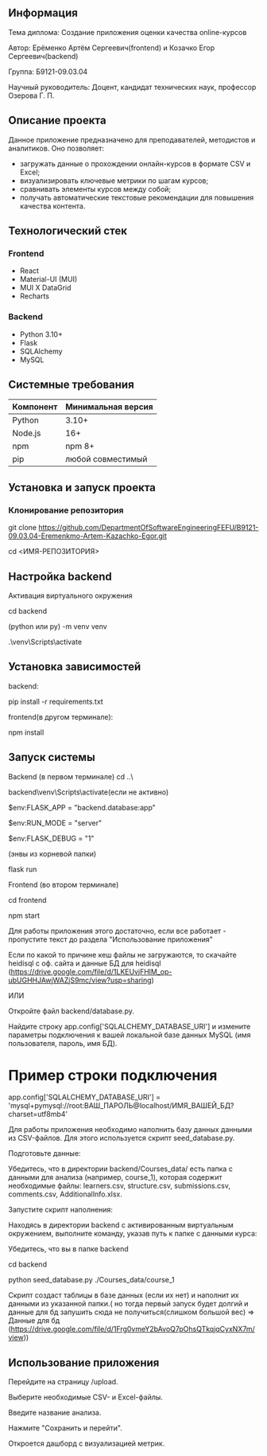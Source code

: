 ## Информация
Тема диплома: Создание приложения оценки качества online-курсов

Автор: Ерёменко Артём Сергеевич(frontend) и Козачко Егор Сергеевич(backend)

Группа: Б9121-09.03.04

Научный руководитель: Доцент, кандидат технических наук, профессор Озерова Г. П.
## Описание проекта

Данное приложение предназначено для преподавателей, методистов и аналитиков. Оно позволяет:

- загружать данные о прохождении онлайн-курсов в формате CSV и Excel;
- визуализировать ключевые метрики по шагам курсов;
- сравнивать элементы курсов между собой;
- получать автоматические текстовые рекомендации для повышения качества контента.

## Технологический стек

### Frontend

- React  
- Material-UI (MUI)  
- MUI X DataGrid  
- Recharts  

### Backend

- Python 3.10+  
- Flask  
- SQLAlchemy  
- MySQL  

## Системные требования

| Компонент       | Минимальная версия |
|-----------------|--------------------|
| Python          | 3.10+              |
| Node.js         | 16+                |
| npm             | npm 8+             |
| pip             | любой совместимый  |

## Установка и запуск проекта

### Клонирование репозитория

git clone https://github.com/DepartmentOfSoftwareEngineeringFEFU/B9121-09.03.04-Eremenkmo-Artem-Kazachko-Egor.git

cd <ИМЯ-РЕПОЗИТОРИЯ>
## Настройка backend
Активация виртуального окружения

cd backend

(python или py) -m venv venv

.\venv\Scripts\activate

## Установка зависимостей

backend:

pip install -r requirements.txt

frontend(в другом терминале):

npm install

##  Запуск системы
Backend (в первом терминале)
cd ..\

backend\venv\Scripts\activate(если не активно)

$env:FLASK_APP = "backend.database:app"

$env:RUN_MODE = "server"

$env:FLASK_DEBUG = "1" 

(энвы из корневой папки)

flask run

Frontend (во втором терминале)

cd frontend

npm start

Для работы приложения этого достаточно, если все работает - пропустите текст до раздела "Использование приложения"

Если по какой то причине кеш файлы не загружаются, то скачайте heidisql с оф. сайта и данные БД для heidisql (https://drive.google.com/file/d/1LKEUvjFHlM_op-ubUGHHJAwjWAZjS9mc/view?usp=sharing)

ИЛИ

Откройте файл backend/database.py.

Найдите строку app.config['SQLALCHEMY_DATABASE_URI'] и измените параметры подключения к вашей локальной базе данных MySQL (имя пользователя, пароль, имя БД).
# Пример строки подключения
app.config['SQLALCHEMY_DATABASE_URI'] = 'mysql+pymysql://root:ВАШ_ПАРОЛЬ@localhost/ИМЯ_ВАШЕЙ_БД?charset=utf8mb4'

Для работы приложения необходимо наполнить базу данных данными из CSV-файлов. Для этого используется скрипт seed_database.py.

Подготовьте данные:

Убедитесь, что в директории backend/Courses_data/ есть папка с данными для анализа (например, course_1), которая содержит необходимые файлы: learners.csv, structure.csv, submissions.csv, comments.csv, AdditionalInfo.xlsx.

Запустите скрипт наполнения:

Находясь в директории backend с активированным виртуальным окружением, выполните команду, указав путь к папке с данными курса:

Убедитесь, что вы в папке backend

cd backend

python seed_database.py ./Courses_data/course_1

Скрипт создаст таблицы в базе данных (если их нет) и наполнит их данными из указанной папки.( но тогда первый запуск будет долгий и данные для бд запушить сюда не получиться(слишком большой вес) => Данные для бд (https://drive.google.com/file/d/1Frg0vmeY2bAvoQ7pOhsQTkqjqCyxNX7m/view))

## Использование приложения
Перейдите на страницу /upload.

Выберите необходимые CSV- и Excel-файлы.

Введите название анализа.

Нажмите "Сохранить и перейти".

Откроется дашборд с визуализацией метрик.

